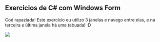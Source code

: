 ## Exercicios de C# com Windows Form
Coé rapaziada! Este exercício eu utilizo 3 janelas e navego entre elas, e na terceira e última janela há uma tabuada! :D

<img src="https://raw.githubusercontent.com/williamjayjay/CSharp_Tabuada/master/src/tabuada.gif" >